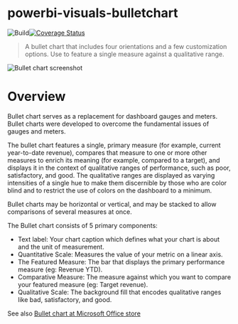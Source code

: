 # powerbi-visuals-bulletchart
![Build](https://github.com/microsoft/powerbi-visuals-bulletchart/workflows/build/badge.svg)[![Coverage Status](https://coveralls.io/repos/github/Microsoft/powerbi-visuals-bulletchart/badge.svg?branch=main)](https://coveralls.io/github/Microsoft/powerbi-visuals-bulletchart?branch=main)

> A bullet chart that includes four orientations and a few customization options. Use to feature a single measure against a qualitative range.

![Bullet chart screenshot](https://github.com/microsoft/powerbi-visuals-bulletchart/blob/main/assets/thumbnail.png?raw=true)
# Overview

Bullet chart serves as a replacement for dashboard gauges and meters. Bullet charts were developed to overcome the fundamental issues of gauges and meters.

The bullet chart features a single, primary measure (for example, current year-to-date revenue), compares that measure to one or more other measures to enrich its meaning (for example, compared to a target), and displays it in the context of qualitative ranges of performance, such as poor, satisfactory, and good. The qualitative ranges are displayed as varying intensities of a single hue to make them discernible by those who are color blind and to restrict the use of colors on the dashboard to a minimum.

Bullet charts may be horizontal or vertical, and may be stacked to allow comparisons of several measures at once.

The Bullet chart consists of 5 primary components:
* Text label: Your chart caption which defines what your chart is about and the unit of measurement.
* Quantitative Scale: Measures the value of your metric on a linear axis.
* The Featured Measure: The bar that displays the primary performance measure (eg: Revenue YTD).
* Comparative Measure: The measure against which you want to compare your featured measure (eg: Target revenue).
* Qualitative Scale: The background fill that encodes qualitative ranges like bad, satisfactory, and good.

See also [Bullet chart at Microsoft Office store](https://store.office.com/en-us/app.aspx?assetid=WA104380755&sourcecorrid=69216a8c-bd11-4cd0-9e5b-9c4e0469b74b&searchapppos=0&ui=en-US&rs=en-US&ad=US&appredirect=false)
